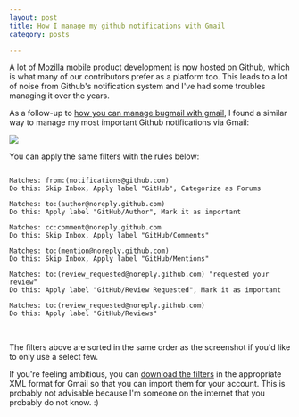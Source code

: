 ```yaml
---
layout: post
title: How I manage my github notifications with Gmail
category: posts

---
```


A lot of [Mozilla mobile][3] product development is now hosted on Github, which is what many of our contributors prefer as a platform too. This leads to a lot of noise from Github's notification system and I've had some troubles managing it over the years.

As a follow-up to [how you can manage bugmail with gmail][0], I found a similar way to manage my most important Github notifications via Gmail:

![][1]

You can apply the same filters with the rules below:

```

Matches: from:(notifications@github.com)
Do this: Skip Inbox, Apply label "GitHub", Categorize as Forums

Matches: to:(author@noreply.github.com)
Do this: Apply label "GitHub/Author", Mark it as important

Matches: cc:comment@noreply.github.com
Do this: Skip Inbox, Apply label "GitHub/Comments"

Matches: to:(mention@noreply.github.com)
Do this: Skip Inbox, Apply label "GitHub/Mentions"

Matches: to:(review_requested@noreply.github.com) "requested your review"
Do this: Apply label "GitHub/Review Requested", Mark it as important

Matches: to:(review_requested@noreply.github.com)
Do this: Apply label "GitHub/Reviews"

```
<br>

The filters above are sorted in the same order as the screenshot if you'd like to only use a select few.

If you're feeling ambitious, you can [download the filters][2] in the appropriate XML format for Gmail so that you can import them for your account. This is probably not advisable because I'm someone on the internet that you probably do not know. :)

[0]: https://blog.margaretleibovic.com/2012/09/21/how-i-manage-my-bugmail-with-gmail.html
[1]: /images/20211014/gmail-sidebar.png
[2]: /images/20211014/mailFilters.xml
[3]: https://github.com/mozilla-mobile/
